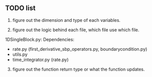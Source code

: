 ## TODO list
1. figure out the dimension and type of each variables.



2. figure out the logic behind each file, which file use which file.

1DSingleBlock.py:
Dependencies:
- rate.py (first_derivative_sbp_operators.py, boundarycondition.py)
- utils.py
- time_integrator.py (rate.py)


3. figure out the function return type or what the function updates.
